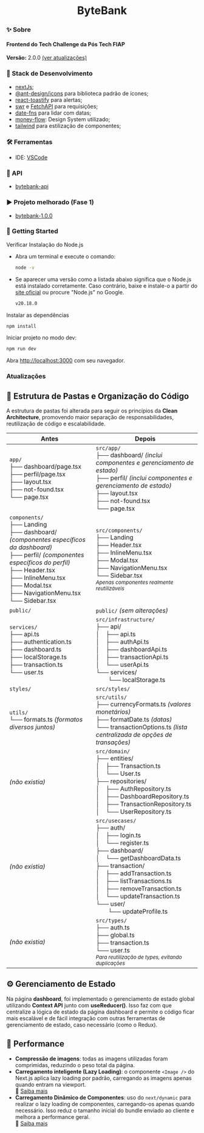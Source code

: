 <h1 align="center">ByteBank</h1>

### ✨ Sobre

<h4>Frontend do Tech Challenge da Pós Tech FIAP</h4>

<b>Versão:</b> 2.0.0 [(ver atualizações)](#atualizações)

### 📌 Stack de Desenvolvimento

- [nextJs](https://nextjs.org/);
- [@ant-design/icons](https://ant.design/components/icon) para biblioteca padrão de ícones;
- [react-toastify](https://fkhadra.github.io/react-toastify/introduction/) para alertas;
- [swr](https://swr.vercel.app/pt-BR) e [FetchAPI](https://developer.mozilla.org/en-US/docs/Web/API/Fetch_API) para requisições;
- [date-fns](https://date-fns.org/) para lidar com datas;
- [money-flow](https://github.com/beatrizsantiago/money-flow): Design System utilizado;
- [tailwind](https://tailwindcss.com/) para estilização de componentes;

### 🛠️ Ferramentas
- IDE: [VSCode](https://code.visualstudio.com/)

### 🎲 API
- [bytebank-api](https://github.com/beatrizsantiago/bytebank-api)

### ▶ Projeto melhorado (Fase 1)
- [bytebank-1.0.0](https://github.com/beatrizsantiago/bytebank-1.0.0)

### 🎯 Getting Started

Verificar Instalação do Node.js

- Abra um terminal e execute o comando:
    
  ```bash
  node -v
  ```
    
- Se aparecer uma versão como a listada abaixo significa que o Node.js está instalado corretamente. Caso contrário, baixe e instale-o a partir do [site oficial](https://nodejs.dev/en/learn/) ou procure "Node.js" no Google.
    
  ```bash
  v20.18.0
  ```

Instalar as dependências

```bash
npm install
```

Iniciar projeto no modo dev:

```bash
npm run dev
```

Abra [http://localhost:3000](http://localhost:3000) com seu navegador.

### Atualizações

## 📁 Estrutura de Pastas e Organização do Código

A estrutura de pastas foi alterada para seguir os princípios da **Clean Architecture**, promovendo maior separação de responsabilidades, reutilização de código e escalabilidade.

| **Antes** | **Depois** |
|-----------|------------|
| `app/`<br>├── dashboard/page.tsx<br>├── perfil/page.tsx<br>├── layout.tsx<br>├── not-found.tsx<br>└── page.tsx | `src/app/`<br>├── dashboard/ *(inclui componentes e gerenciamento de estado)*<br>├── perfil/ *(inclui componentes e gerenciamento de estado)*<br>├── layout.tsx<br>├── not-found.tsx<br>└── page.tsx |
| `components/`<br>├── Landing<br>├── dashboard/ *(componentes específicos da dashboard)*<br>├── perfil/ *(componentes específicos do perfil)*<br>├── Header.tsx<br>├── InlineMenu.tsx<br>├── Modal.tsx<br>├── NavigationMenu.tsx<br>└── Sidebar.tsx | `src/components/`<br>├── Landing<br>├── Header.tsx<br>├── InlineMenu.tsx<br>├── Modal.tsx<br>├── NavigationMenu.tsx<br>└── Sidebar.tsx<br><sub>*Apenas componentes realmente reutilizáveis*</sub> |
| `public/` | `public/` *(sem alterações)* |
| `services/`<br>├── api.ts<br>├── authentication.ts<br>├── dashboard.ts<br>├── localStorage.ts<br>├── transaction.ts<br>└── user.ts | `src/infrastructure/`<br>├── api/<br>│ ├── api.ts<br>│ ├── authApi.ts<br>│ ├── dashboardApi.ts<br>│ ├── transactionApi.ts<br>│ └── userApi.ts<br>└── services/<br>  └── localStorage.ts |
| `styles/` | `src/styles/` |
| `utils/`<br>└── formats.ts *(formatos diversos juntos)* | `src/utils/`<br>├── currencyFormats.ts *(valores monetários)*<br>├── formatDate.ts *(datas)*<br>└── transactionOptions.ts *(lista centralizada de opções de transações)* |
| *(não existia)* | `src/domain/`<br>├── entities/<br>│ ├── Transaction.ts<br>│ └── User.ts<br>├── repositories/<br>│ ├── AuthRepository.ts<br>│ ├── DashboardRepository.ts<br>│ ├── TransactionRepository.ts<br>│ └── UserRepository.ts |
| *(não existia)* | `src/usecases/`<br>├── auth/<br>│ ├── login.ts<br>│ └── register.ts<br>├── dashboard/<br>│ └── getDashboardData.ts<br>├── transaction/<br>│ ├── addTransaction.ts<br>│ ├── listTransactions.ts<br>│ ├── removeTransaction.ts<br>│ └── updateTransaction.ts<br>└── user/<br>  └── updateProfile.ts |
| *(não existia)* | `src/types/`<br>├── auth.ts<br>├── global.ts<br>├── transaction.ts<br>└── user.ts<br><sub>*Para reutilização de types, evitando duplicações*</sub> |

## ⚙️ Gerenciamento de Estado

Na página **dashboard**, foi implementado o gerenciamento de estado global utilizando **Context API** junto com **useReducer()**. Isso faz com que centralize a lógica de estado da página dashboard e permite o código ficar mais escalável e de fácil integração com outras ferramentas de gerenciamento de estado, caso necessário (como o Redux).

## 🚀 Performance

- **Compressão de imagens**: todas as imagens utilizadas foram comprimidas, reduzindo o peso total da página.
- **Carregamento inteligente (Lazy Loading)**: o componente `<Image />` do Next.js aplica lazy loading por padrão, carregando as imagens apenas quando entram na viewport.  
  🔗 [Saiba mais](https://nextjs.org/docs/pages/building-your-application/optimizing/images)
- **Carregamento Dinâmico de Componentes**: uso do `next/dynamic` para realizar o lazy loading de componentes, carregando-os apenas quando necessário. Isso reduz o tamanho inicial do bundle enviado ao cliente e melhora a performance geral.  
  🔗 [Saiba mais](https://nextjs.org/docs/app/building-your-application/optimizing/lazy-loading)
